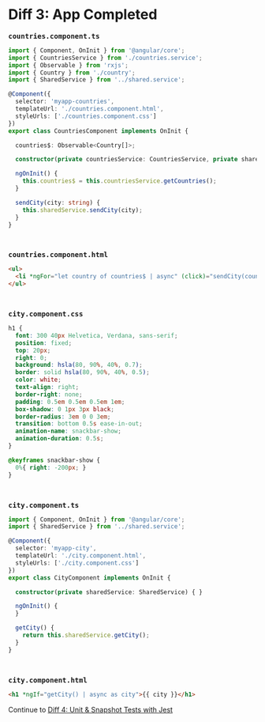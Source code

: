 # Diff 3: App Completed

<pre><b>countries.component.ts</b></pre>

```typescript
import { Component, OnInit } from '@angular/core';
import { CountriesService } from './countries.service';
import { Observable } from 'rxjs';
import { Country } from './country';
import { SharedService } from '../shared.service';

@Component({
  selector: 'myapp-countries',
  templateUrl: './countries.component.html',
  styleUrls: ['./countries.component.css']
})
export class CountriesComponent implements OnInit {

  countries$: Observable<Country[]>;

  constructor(private countriesService: CountriesService, private sharedService: SharedService) { }

  ngOnInit() {
    this.countries$ = this.countriesService.getCountries();
  }

  sendCity(city: string) {
    this.sharedService.sendCity(city);
  }
}
```

<br/>

<pre><b>countries.component.html</b></pre>

```html
<ul>
  <li *ngFor="let country of countries$ | async" (click)="sendCity(country.capital)">{{ country.name }}</li>
</ul>
```

<br/>

<pre><b>city.component.css</b></pre>

```css
h1 {
  font: 300 40px Helvetica, Verdana, sans-serif;
  position: fixed;
  top: 20px;
  right: 0;
  background: hsla(80, 90%, 40%, 0.7);
  border: solid hsla(80, 90%, 40%, 0.5);
  color: white;
  text-align: right;
  border-right: none;
  padding: 0.5em 0.5em 0.5em 1em;
  box-shadow: 0 1px 3px black;
  border-radius: 3em 0 0 3em;
  transition: bottom 0.5s ease-in-out;
  animation-name: snackbar-show;
  animation-duration: 0.5s;
}

@keyframes snackbar-show {
  0%{ right: -200px; }
}
```

<br/>

<pre><b>city.component.ts</b></pre>

```typescript
import { Component, OnInit } from '@angular/core';
import { SharedService } from '../shared.service';

@Component({
  selector: 'myapp-city',
  templateUrl: './city.component.html',
  styleUrls: ['./city.component.css']
})
export class CityComponent implements OnInit {

  constructor(private sharedService: SharedService) { }

  ngOnInit() {
  }

  getCity() {
    return this.sharedService.getCity();
  }
}
```

<br/>

<pre><b>city.component.html</b></pre>

```html
<h1 *ngIf="getCity() | async as city">{{ city }}</h1>
```

Continue to [Diff 4: Unit & Snapshot Tests with Jest](../diff4)

